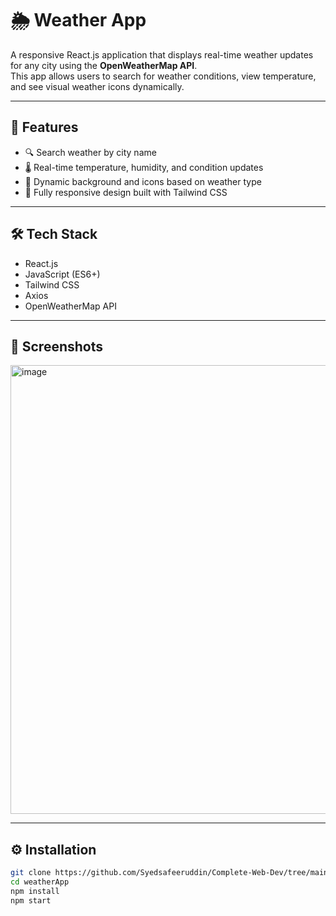 # 🌦️ Weather App

A responsive React.js application that displays real-time weather updates for any city using the **OpenWeatherMap API**.  
This app allows users to search for weather conditions, view temperature, and see visual weather icons dynamically.

---

## 🚀 Features
- 🔍 Search weather by city name  
- 🌡️ Real-time temperature, humidity, and condition updates  
- 🌈 Dynamic background and icons based on weather type  
- 📱 Fully responsive design built with Tailwind CSS  

---

## 🛠️ Tech Stack
- React.js  
- JavaScript (ES6+)  
- Tailwind CSS  
- Axios  
- OpenWeatherMap API  

---

## 📸 Screenshots
<img width="635" height="718" alt="image" src="https://github.com/user-attachments/assets/6c479981-8161-442d-91f6-4434c7b1e043" />


---

## ⚙️ Installation
```bash
git clone https://github.com/Syedsafeeruddin/Complete-Web-Dev/tree/main/LearningProjects/portfolioWeb/weatherApp
cd weatherApp
npm install
npm start
